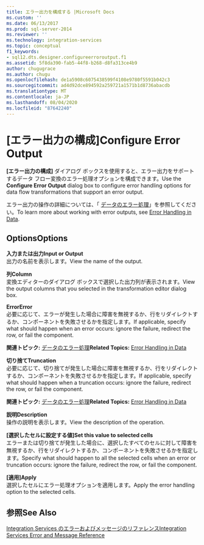 ```yaml
---
title: エラー出力を構成する |Microsoft Docs
ms.custom: ''
ms.date: 06/13/2017
ms.prod: sql-server-2014
ms.reviewer: ''
ms.technology: integration-services
ms.topic: conceptual
f1_keywords:
- sql12.dts.designer.configureerroroutput.f1
ms.assetid: 5f8da390-fab5-44f8-b268-d8fa313ce4b9
author: chugugrace
ms.author: chugu
ms.openlocfilehash: de1a5908c6075438599f4108e9780f5591b042c3
ms.sourcegitcommit: ad4d92dce894592a259721a1571b1d8736abacdb
ms.translationtype: MT
ms.contentlocale: ja-JP
ms.lasthandoff: 08/04/2020
ms.locfileid: "87642240"
---
```

# <a name="configure-error-output"></a><span data-ttu-id="158bc-102">[エラー出力の構成]</span><span class="sxs-lookup"><span data-stu-id="158bc-102">Configure Error Output</span></span>
  <span data-ttu-id="158bc-103">**[エラー出力の構成]** ダイアログ ボックスを使用すると、エラー出力をサポートするデータ フロー変換のエラー処理オプションを構成できます。</span><span class="sxs-lookup"><span data-stu-id="158bc-103">Use the **Configure Error Output** dialog box to configure error handling options for data flow transformations that support an error output.</span></span>  
  
 <span data-ttu-id="158bc-104">エラー出力の操作の詳細については、「 [データのエラー処理](data-flow/error-handling-in-data.md)」を参照してください。</span><span class="sxs-lookup"><span data-stu-id="158bc-104">To learn more about working with error outputs, see [Error Handling in Data](data-flow/error-handling-in-data.md).</span></span>  
  
## <a name="options"></a><span data-ttu-id="158bc-105">Options</span><span class="sxs-lookup"><span data-stu-id="158bc-105">Options</span></span>  
 <span data-ttu-id="158bc-106">**入力または出力**</span><span class="sxs-lookup"><span data-stu-id="158bc-106">**Input or Output**</span></span>  
 <span data-ttu-id="158bc-107">出力の名前を表示します。</span><span class="sxs-lookup"><span data-stu-id="158bc-107">View the name of the output.</span></span>  
  
 <span data-ttu-id="158bc-108">**列**</span><span class="sxs-lookup"><span data-stu-id="158bc-108">**Column**</span></span>  
 <span data-ttu-id="158bc-109">変換エディターのダイアログ ボックスで選択した出力列が表示されます。</span><span class="sxs-lookup"><span data-stu-id="158bc-109">View the output columns that you selected in the transformation editor dialog box.</span></span>  
  
 <span data-ttu-id="158bc-110">**Error**</span><span class="sxs-lookup"><span data-stu-id="158bc-110">**Error**</span></span>  
 <span data-ttu-id="158bc-111">必要に応じて、エラーが発生した場合に障害を無視するか、行をリダイレクトするか、コンポーネントを失敗させるかを指定します。</span><span class="sxs-lookup"><span data-stu-id="158bc-111">If applicable, specify what should happen when an error occurs: ignore the failure, redirect the row, or fail the component.</span></span>  
  
 <span data-ttu-id="158bc-112">**関連トピック:** [データのエラー処理](data-flow/error-handling-in-data.md)</span><span class="sxs-lookup"><span data-stu-id="158bc-112">**Related Topics:** [Error Handling in Data](data-flow/error-handling-in-data.md)</span></span>  
  
 <span data-ttu-id="158bc-113">**切り捨て**</span><span class="sxs-lookup"><span data-stu-id="158bc-113">**Truncation**</span></span>  
 <span data-ttu-id="158bc-114">必要に応じて、切り捨てが発生した場合に障害を無視するか、行をリダイレクトするか、コンポーネントを失敗させるかを指定します。</span><span class="sxs-lookup"><span data-stu-id="158bc-114">If applicable, specify what should happen when a truncation occurs: ignore the failure, redirect the row, or fail the component.</span></span>  
  
 <span data-ttu-id="158bc-115">**関連トピック:** [データのエラー処理](data-flow/error-handling-in-data.md)</span><span class="sxs-lookup"><span data-stu-id="158bc-115">**Related Topics:** [Error Handling in Data](data-flow/error-handling-in-data.md)</span></span>  
  
 <span data-ttu-id="158bc-116">**説明**</span><span class="sxs-lookup"><span data-stu-id="158bc-116">**Description**</span></span>  
 <span data-ttu-id="158bc-117">操作の説明を表示します。</span><span class="sxs-lookup"><span data-stu-id="158bc-117">View the description of the operation.</span></span>  
  
 <span data-ttu-id="158bc-118">**[選択したセルに設定する値]**</span><span class="sxs-lookup"><span data-stu-id="158bc-118">**Set this value to selected cells**</span></span>  
 <span data-ttu-id="158bc-119">エラーまたは切り捨てが発生した場合に、選択したすべてのセルに対して障害を無視するか、行をリダイレクトするか、コンポーネントを失敗させるかを指定します。</span><span class="sxs-lookup"><span data-stu-id="158bc-119">Specify what should happen to all the selected cells when an error or truncation occurs: ignore the failure, redirect the row, or fail the component.</span></span>  
  
 <span data-ttu-id="158bc-120">**[適用]**</span><span class="sxs-lookup"><span data-stu-id="158bc-120">**Apply**</span></span>  
 <span data-ttu-id="158bc-121">選択したセルにエラー処理オプションを適用します。</span><span class="sxs-lookup"><span data-stu-id="158bc-121">Apply the error handling option to the selected cells.</span></span>  
  
## <a name="see-also"></a><span data-ttu-id="158bc-122">参照</span><span class="sxs-lookup"><span data-stu-id="158bc-122">See Also</span></span>  
 [<span data-ttu-id="158bc-123">Integration Services のエラーおよびメッセージのリファレンス</span><span class="sxs-lookup"><span data-stu-id="158bc-123">Integration Services Error and Message Reference</span></span>](../../2014/integration-services/integration-services-error-and-message-reference.md)  
  
  
